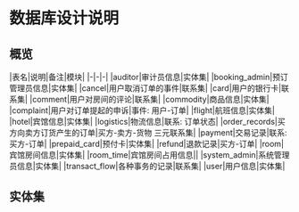 # 数据库设计说明

## 概览
|表名|说明|备注|模块|
|-|-|-|
|auditor|审计员信息|实体集|
|booking_admin|预订管理员信息|实体集|
|cancel|用户取消订单的事件|联系集|
|card|用户的银行卡|联系集|
|comment|用户对房间的评论|联系集|
|commodity|商品信息|实体集|
|complaint|用户对订单提起的申诉|事件: 用户-订单|
|flight|航班信息|实体集|
|hotel|宾馆信息|实体集|
|logistics|物流信息|联系: 订单状态|
|order_records|买方向卖方订货产生的订单|买方-卖方-货物 三元联系集|
|payment|交易记录|联系: 买方-订单|
|prepaid_card|预付卡|实体集|
|refund|退款记录|买方-订单|
|room|宾馆房间信息|实体集|
|room_time|宾馆房间占用信息||
|system_admin|系统管理员信息|实体集|
|transact_flow|各种事务的记录|联系集|
|user|用户信息|实体集|

## 实体集



